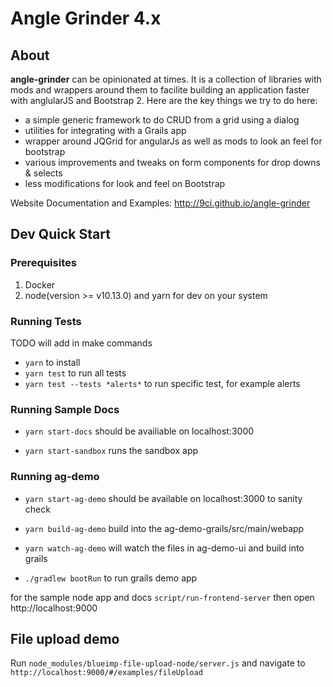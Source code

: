 # Angle Grinder 4.x

## About
__angle-grinder__ can be opinionated at times. It is a collection of libraries with mods and wrappers around them to facilite building an application faster with anglularJS and Bootstrap 2.
Here are the key things we try to do here:

- a simple generic framework to do CRUD from a grid using a dialog
- utilities for integrating with a Grails app
- wrapper around JQGrid for angularJs as well as mods to look an feel for bootstrap
- various improvements and tweaks on form components for drop downs & selects
- less modifications for look and feel on Bootstrap

Website Documentation and Examples: http://9ci.github.io/angle-grinder

## Dev Quick Start

### Prerequisites

1. Docker
2. node(version >= v10.13.0) and yarn for dev on your system

### Running Tests

TODO will add in make commands

- `yarn` to install
- `yarn test` to run all tests
- `yarn test --tests *alerts*` to run specific test, for example alerts

### Running Sample Docs

- `yarn start-docs` should be availiable on localhost:3000

- `yarn start-sandbox` runs the sandbox app

### Running ag-demo

- `yarn start-ag-demo` should be available on localhost:3000 to sanity check

- `yarn build-ag-demo` build into the ag-demo-grails/src/main/webapp

- `yarn watch-ag-demo` will watch the files in ag-demo-ui and build into grails

- `./gradlew bootRun` to run grails demo app


for the sample node app and docs
`script/run-frontend-server`
then open http://localhost:9000

## File upload demo

Run `node_modules/blueimp-file-upload-node/server.js`
and navigate to `http://localhost:9000/#/examples/fileUpload`

